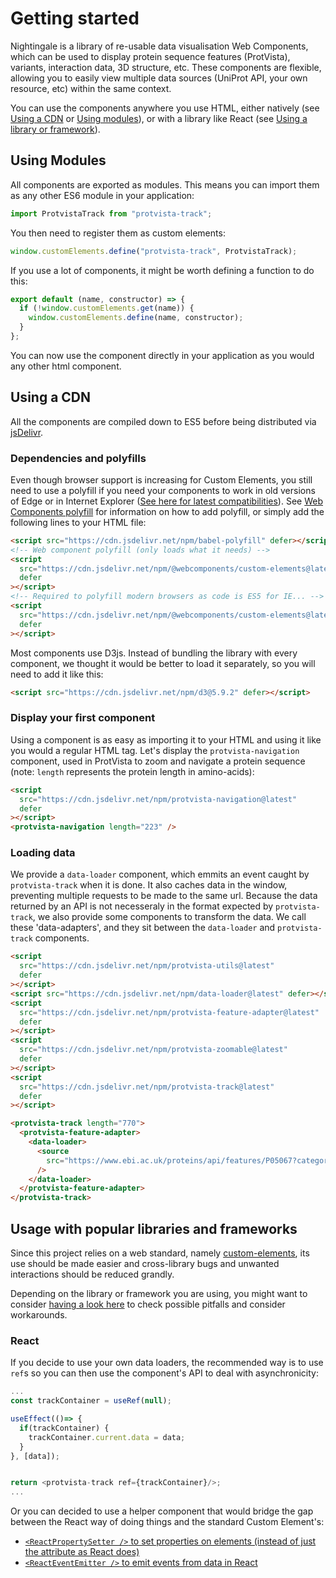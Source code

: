 # Getting started

Nightingale is a library of re-usable data visualisation Web Components, which
can be used to display protein sequence features (ProtVista), variants,
interaction data, 3D structure, etc. These components are flexible, allowing you
to easily view multiple data sources (UniProt API, your own resource, etc)
within the same context.

You can use the components anywhere you use HTML, either natively (see
[Using a CDN](#using_a_cdn) or [Using modules](#using_modules)), or with a library like React (see [Using a library or framework](#usage_with_popular_libraries_and_frameworks)).

## Using Modules

All components are exported as modules. This means you can import them as any
other ES6 module in your application:

```js
import ProtvistaTrack from "protvista-track";
```

You then need to register them as custom elements:

```js
window.customElements.define("protvista-track", ProtvistaTrack);
```

If you use a lot of components, it might be worth defining a function to do
this:

```js
export default (name, constructor) => {
  if (!window.customElements.get(name)) {
    window.customElements.define(name, constructor);
  }
};
```

You can now use the component directly in your application as you would any
other html component.

## Using a CDN

All the components are compiled down to ES5 before being distributed via
[jsDelivr](https://jsdelivr.com).

### Dependencies and polyfills

Even though browser support is increasing for Custom Elements, you still
need to use a polyfill if you need your components to work in old versions of
Edge or in Internet Explorer
([See here for latest compatibilities](https://caniuse.com/#feat=custom-elementsv1)).
See [Web Components polyfill](https://github.com/webcomponents/polyfills/tree/master/packages/custom-elements)
for information on how to add polyfill, or simply add the following lines
to your HTML file:

```html
<script src="https://cdn.jsdelivr.net/npm/babel-polyfill" defer></script>
<!-- Web component polyfill (only loads what it needs) -->
<script
  src="https://cdn.jsdelivr.net/npm/@webcomponents/custom-elements@latest"
  defer
></script>
<!-- Required to polyfill modern browsers as code is ES5 for IE... -->
<script
  src="https://cdn.jsdelivr.net/npm/@webcomponents/custom-elements@latest/src/native-shim.js"
  defer
></script>
```

Most components use D3js. Instead of bundling the library with every component,
we thought it would be better to load it separately, so you will need to add it
like this:

```html
<script src="https://cdn.jsdelivr.net/npm/d3@5.9.2" defer></script>
```

### Display your first component

Using a component is as easy as importing it to your HTML and using it like you
would a regular HTML tag. Let's display the `protvista-navigation` component,
used in ProtVista to zoom and navigate a protein sequence (note: `length`
represents the protein length in amino-acids):

```html
<script
  src="https://cdn.jsdelivr.net/npm/protvista-navigation@latest"
  defer
></script>
<protvista-navigation length="223" />
```

### Loading data

We provide a `data-loader` component, which emmits an event caught by
`protvista-track` when it is done. It also caches data in the window, preventing
multiple requests to be made to the same url. Because the data returned by an
API is not necesseraly in the format expected by `protvista-track`, we also
provide some components to transform the data. We call these 'data-adapters',
and they sit between the `data-loader` and `protvista-track` components.

```html
<script
  src="https://cdn.jsdelivr.net/npm/protvista-utils@latest"
  defer
></script>
<script src="https://cdn.jsdelivr.net/npm/data-loader@latest" defer></script>
<script
  src="https://cdn.jsdelivr.net/npm/protvista-feature-adapter@latest"
  defer
></script>
<script
  src="https://cdn.jsdelivr.net/npm/protvista-zoomable@latest"
  defer
></script>
<script
  src="https://cdn.jsdelivr.net/npm/protvista-track@latest"
  defer
></script>

<protvista-track length="770">
  <protvista-feature-adapter>
    <data-loader>
      <source
        src="https://www.ebi.ac.uk/proteins/api/features/P05067?categories=PTM"
      />
    </data-loader>
  </protvista-feature-adapter>
</protvista-track>
```

## Usage with popular libraries and frameworks

Since this project relies on a web standard, namely
[custom-elements](https://developer.mozilla.org/en-US/docs/Web/Web_Components/Using_custom_elements), its use should be made easier and cross-library bugs and
unwanted interactions should be reduced grandly.

Depending on the library or framework you are using, you might want to consider
[having a look here](https://custom-elements-everywhere.com/) to check possible
pitfalls and consider workarounds.

### React

If you decide to use your own data loaders, the recommended way is to use `ref`s
so you can then use the component's API to deal with asynchronicity:

```js
...
const trackContainer = useRef(null);

useEffect(()=> {
  if(trackContainer) {
    trackContainer.current.data = data;
  }
}, [data]);


return <protvista-track ref={trackContainer}/>;
...
```

Or you can decided to use a helper component that would bridge the gap between
the React way of doing things and the standard Custom Element's:

- [`<ReactPropertySetter />` to set properties on elements (instead of just the attribute as React does)](https://www.npmjs.com/package/react-property-setter)
- [`<ReactEventEmitter />` to emit events from data in React](https://www.npmjs.com/package/react-event-emitter)
